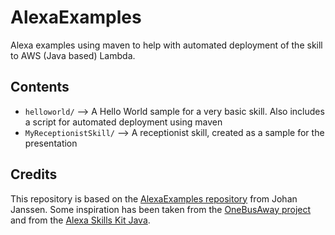 # AlexaExamples

Alexa examples using maven to help with automated deployment of the skill to AWS (Java based) Lambda.

## Contents

- `helloworld/` --> A Hello World sample for a very basic skill. Also includes a script for automated deployment using maven
- `MyReceptionistSkill/` --> A receptionist skill, created as a sample for the presentation

## Credits

This repository is based on the [AlexaExamples repository](https://github.com/johanjanssen/AlexaExamples) from Johan Janssen.
Some inspiration has been taken from the [OneBusAway project](https://github.com/OneBusAway/onebusaway-alexa/blob/master/README.md) and from the [Alexa Skills Kit Java](https://github.com/amzn/alexa-skills-kit-java).
